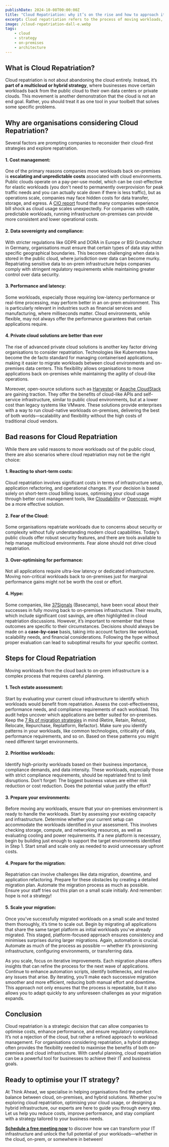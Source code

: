 ```yaml
---
publishDate: 2024-10-08T00:00:00Z
title: "Cloud Repatriation: why it’s on the rise and how to approach it"
excerpt: Cloud repatriation refers to the process of moving workloads, applications, or data from public cloud environments back to on-premises infrastructure or private clouds. In recent years, this trend has gained momentum as organisations reconsider their cloud strategies. In this blog post, we’ll dive into what cloud repatriation is, why companies are opting for it, and when and how to consider it as part of a broader IT strategy.
image: /cloud-repatriation-dall-e.webp
tags:
    - cloud
    - strategy
    - on-premises
    - architecture
---
```


## What is Cloud Repatriation?

Cloud repatriation is not about abandoning the cloud entirely. Instead, it’s **part of a multicloud or hybrid strategy**, where businesses move certain workloads back from the public cloud to their own data centers or private clouds. This movement is another demonstration that the cloud is not an end goal. Rather, you should treat it as one tool in your toolbelt that solves some specific problems.

## Why are organisations considering Cloud Repatriation?

Several factors are prompting companies to reconsider their cloud-first strategies and explore repatriation.

#### 1. Cost management:

One of the primary reasons companies move workloads back on-premises is **escalating and unpredictable costs** associated with cloud environments. Public clouds operate on a pay-per-use model, which can be cost-effective for elastic workloads (you don't need to permanently overprovision for peak traffic needs and you can actually scale down if there is less traffic), but as operations scale, companies may face hidden costs for data transfer, storage, and egress. A <a href="https://www.cio.com/article/2520890/the-great-repatriation-it-leaders-reset-cloud-strategies-to-optimize-value.html" target="_blank">CIO report</a> found that many companies experience bill shock as cloud usage scales unexpectedly. For companies with stable, predictable workloads, running infrastructure on-premises can provide more consistent and lower operational costs.

#### 2. Data sovereignty and compliance:

With stricter regulations like GDPR and DORA in Europe or BSI Grundschutz in Germany, organisations must ensure that certain types of data stay within specific geographical boundaries. This becomes challenging when data is stored in the public cloud, where jurisdiction over data can become murky. Repatriating sensitive data to on-prem infrastructure helps companies comply with stringent regulatory requirements while maintaining greater control over data security.

#### 3. Performance and latency:

Some workloads, especially those requiring low-latency performance or real-time processing, may perform better in an on-prem environment. This is particularly relevant in industries such as financial services and manufacturing, where milliseconds matter. Cloud environments, while flexible, may not always offer the performance guarantees that certain applications require.

#### 4. Private cloud solutions are better than ever

The rise of advanced private cloud solutions is another key factor driving organisations to consider repatriation. Technologies like Kubernetes have become the de facto standard for managing containerised applications, making it easier to migrate workloads between cloud environments and on-premises data centers. This flexibility allows organisations to move applications back on-premises while maintaining the agility of cloud-like operations.

Moreover, open-source solutions such as <a target="_blank" href="https://github.com/harvester/harvester">Harvester</a> or <a target="_blank" href="https://github.com/apache/cloudstack">Apache CloudStack</a> are gaining traction. They offer the benefits of cloud-like APIs and self-service infrastructure, similar to public cloud environments, but at a lower cost than legacy systems like VMware. These solutions provide enterprises with a way to run cloud-native workloads on-premises, delivering the best of both worlds—scalability and flexibility without the high costs of traditional cloud vendors.

## Bad reasons for Cloud Repatriation

While there are valid reasons to move workloads out of the public cloud, there are also scenarios where cloud repatriation may not be the right choice:

#### 1. Reacting to short-term costs:

Cloud repatriation involves significant costs in terms of infrastructure setup, application refactoring, and operational changes. If your decision is based solely on short-term cloud billing issues, optimising your cloud usage through better cost management tools, like <a target="_blank" href="https://www.apptio.com/products/cloudability/">Cloudability</a> or <a target="_blank" href="https://www.opencost.io/">Opencost</a>, might be a more effective solution.

#### 2. Fear of the Cloud:

Some organisations repatriate workloads due to concerns about security or complexity without fully understanding modern cloud capabilities. Today’s public clouds offer robust security features, and there are tools available to help manage multicloud environments. Fear alone should not drive cloud repatriation.

#### 3. Over-optimising for performance:

Not all applications require ultra-low latency or dedicated infrastructure. Moving non-critical workloads back to on-premises just for marginal performance gains might not be worth the cost or effort.

#### 4. Hype:

Some companies, like <a href="https://basecamp.com/cloud-exit" target="_blank">37Signals</a> (Basecamp), have been vocal about their successes in fully moving back to on-premises infrastructure. Their results, which include significant cost savings, are often highlighted in cloud repatriation discussions. However, it’s important to remember that these outcomes are specific to their circumstances. Decisions should always be made on a **case-by-case** basis, taking into account factors like workload, scalability needs, and financial considerations. Following the hype without proper evaluation can lead to suboptimal results for your specific context.

## Steps for Cloud Repatriation

Moving workloads from the cloud back to on-prem infrastructure is a complex process that requires careful planning.

#### 1. Tech estate assessment:

Start by evaluating your current cloud infrastructure to identify which workloads would benefit from repatriation. Assess the cost-effectiveness, performance needs, and compliance requirements of each workload. This audit helps uncover which applications are better suited for on-premises. Keep the <a target="_blank" href="https://docs.aws.amazon.com/prescriptive-guidance/latest/large-migration-guide/migration-strategies.html">7 Rs of migration strategies</a> in mind (Retire, Retain, Rehost, Relocate, Repurchase, Replatform, Refactor).
Make sure you identify patterns in your workloads, like common technologies, criticality of data, performance requirements, and so on. Based on these patterns you might need different target environments.

#### 2. Prioritise workloads:

Identify high-priority workloads based on their business importance, compliance demands, and data intensity. These workloads, especially those with strict compliance requirements, should be repatriated first to limit disruptions. Don't forget: The biggest business values are either risk reduction or cost reduction. Does the potential value justify the effort?

#### 3. Prepare your environments:

Before moving any workloads, ensure that your on-premises environment is ready to handle the workloads. Start by assessing your existing capacity and infrastructure. Determine whether your current setup can accommodate the workloads identified in your assessment. This involves checking storage, compute, and networking resources, as well as evaluating cooling and power requirements. If a new platform is necessary, begin by building just enough to support the target environments identified in Step 1. Start small and scale only as needed to avoid unnecessary upfront costs.

#### 4. Prepare for the migration:

Repatriation can involve challenges like data migration, downtime, and application refactoring. Prepare for these obstacles by creating a detailed migration plan. Automate the migration process as much as possible. Ensure your staff tries out this plan on a small scale initially. And remember: hope is not a strategy!

#### 5. Scale your migration:

Once you’ve successfully migrated workloads on a small scale and tested them thoroughly, it’s time to scale out. Begin by migrating all applications that share the same target platform as initial workloads you've already migrated. This staged, platform-focused approach ensures consistency and minimises surprises during larger migrations. Again, automation is crucial. Automate as much of the process as possible — whether it’s provisioning infrastructure, configuring environments, or transferring data.

As you scale, focus on iterative improvements. Each migration phase offers insights that can refine the process for the next wave of applications. Continue to enhance automation scripts, identify bottlenecks, and resolve any issues that arise. By iterating, you’ll make each successive migration smoother and more efficient, reducing both manual effort and downtime. This approach not only ensures that the process is repeatable, but it also allows you to adapt quickly to any unforeseen challenges as your migration expands.

## Conclusion

Cloud repatriation is a strategic decision that can allow companies to optimise costs, enhance performance, and ensure regulatory compliance. It’s not a rejection of the cloud, but rather a refined approach to workload management. For organisations considering repatriation, a hybrid strategy often provides the flexibility needed to maximise the benefits of both on-premises and cloud infrastructure. With careful planning, cloud repatriation can be a powerful tool for businesses to achieve their IT and business goals.

## Ready to optimise your IT strategy?

At Think Ahead, we specialise in helping organisations find the perfect balance between cloud, on-premises, and hybrid solutions. Whether you're exploring cloud repatriation, optimising your cloud usage, or designing a hybrid infrastructure, our experts are here to guide you through every step. Let us help you reduce costs, improve performance, and stay compliant with a strategy tailored to your business needs.

**[Schedule a free meeting now](https://outlook.office365.com/book/ThinkAheadTechnologies@think-ahead.tech/)** to discover how we can transform your IT infrastructure and unlock the full potential of your workloads—whether in the cloud, on-prem, or somewhere in between!
